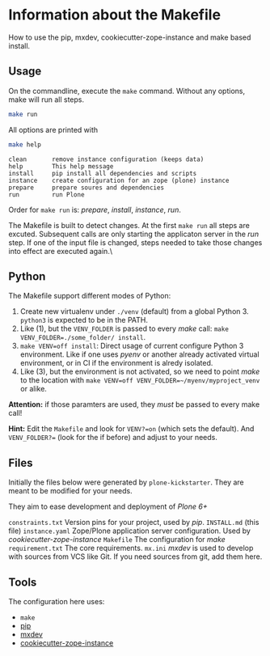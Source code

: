 # Information about the Makefile

How to use the pip, mxdev, cookiecutter-zope-instance and make based install.

## Usage

On the commandline, execute the ``make`` command.
Without any options, make will run all steps.

```bash
make run
```

All options are printed with

```bash
make help
```

```text
clean       remove instance configuration (keeps data)
help        This help message
install     pip install all dependencies and scripts
instance    create configuration for an zope (plone) instance
prepare     prepare soures and dependencies
run         run Plone
```

Order for ``make run`` is: *prepare*, *install*, *instance*, *run*.

The Makefile is built to detect changes.
At the first ``make run`` all steps are excuted.
Subsequent calls are only starting the applicaton server in the *run* step.
If one of the input file is changed, steps needed to take those changes into effect are executed again.\

## Python

The Makefile support different modes of Python:

1. Create new virtualenv under `./venv` (default) from a global Python 3. `python3` is expected to be in the PATH.
2. Like (1), but the `VENV_FOLDER` is passed to every *make* call: `make VENV_FOLDER=./some_folder/ install`.
3. `make VENV=off install`: Direct usage of current configure Python 3 environment.
   Like if one uses *pyenv* or another already activated virtual environment, or in CI if the environment is alredy isolated.
4. Like (3), but the environment is not activated, so we need to point *make* to the location with `make VENV=off VENV_FOLDER=~/myenv/myproject_venv` or alike.

**Attention:** if those paramters are used, they *must* be passed to every make call!

**Hint:** Edit the `Makefile` and look for `VENV?=on` (which sets the default). And `VENV_FOLDER?=` (look for the if before) and adjust to your needs.

## Files

Initially the files below were generated by `plone-kickstarter`.
They are meant to be modified for your needs.

They aim to ease development and deployment of *Plone 6+*

`constraints.txt`
    Version pins for your project, used by *pip*.
`INSTALL.md`
    (this file)
`instance.yaml`
    Zope/Plone application server configuration. Used by *cookiecutter-zope-instance*
`Makefile`
    The configuration for *make*
`requirement.txt`
    The core requirements.
`mx.ini`
    *mxdev* is used to develop with sources from VCS like Git.
    If you need sources from git, add them here.

## Tools

The configuration here uses:

- `make`
- [pip](https://pip.pypa.io/en/stable/)
- [mxdev](https://pypi.org/project/mxdev)
- [cookiecutter-zope-instance](https://github.com/bluedynamics/cookiecutter-zope-instance/)
